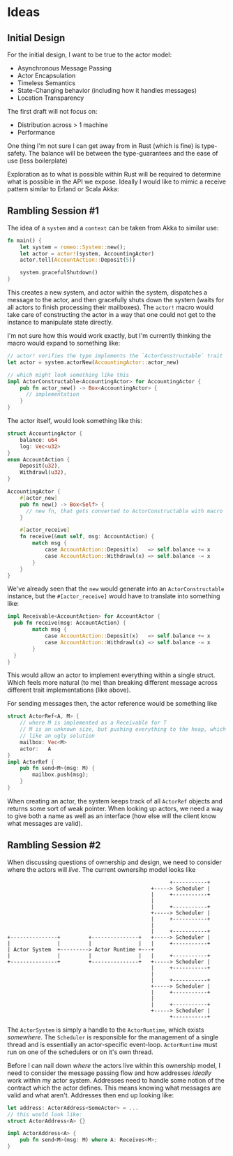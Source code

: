 # Ideas

## Initial Design
For the initial design, I want to be true to the actor model:
  + Asynchronous Message Passing
  + Actor Encapsulation
  + Timeless Semantics
  + State-Changing behavior (including how it handles messages)
  + Location Transparency

The first draft will not focus on:
  + Distribution across > 1 machine
  + Performance

One thing I'm not sure I can get away from in Rust (which is fine) is type-safety. The
balance will be between the type-guarantees and the ease of use (less boilerplate)

Exploration as to what is possible within Rust will be required to determine what is
possible in the API we expose. Ideally I would like to mimic a receive pattern similar
to Erland or Scala Akka:

## Rambling Session #1

The idea of a `system` and a `context` can be taken from Akka to similar use:

```rust
fn main() {
    let system = romeo::System::new();
    let actor = actor!(system, AccountingActor)
    actor.tell(AccountAction::Deposit(5))

    system.gracefulShutdown()
}
```

This creates a new system, and actor within the system, dispatches a message to the actor,
and then gracefully shuts down the system (waits for all actors to finish processing their
mailboxes). The `actor!` macro would take care of constructing the actor in a way that one
could not get to the instance to manipulate state directly. 

I'm not sure how this would work exactly, but I'm currently thinking the macro would expand
to something like:

```rust
// actor! verifies the type implements the `ActorConstructable` trait
let actor = system.actorNew(AccountingActor::actor_new)

// which might look something like this
impl ActorConstructable<AccountingActor> for AccountingActor {
    pub fn actor_new() -> Box<AccountingActor> {
      // implementation
    }
}
```

The actor itself, would look something like this:

```rust
struct AccountingActor {
    balance: u64
    log: Vec<u32>
}
enum AccountAction {
    Deposit(u32),
    Withdrawl(u32),
}

AccountingActor {
    #[actor_new]
    pub fn new() -> Box<Self> {
      // new fn, that gets converted to ActorConstructable with macro
    }

    #[actor_receive]
    fn receive(&mut self, msg: AccountAction) {
        match msg {
            case AccountAction::Deposit(x)   => self.balance += x
            case AccountAction::Withdrawl(x) => self.balance -= x
        }
    }
}
```

We've already seen that the `new` would generate into an `ActorConstructable` instance,
but the `#[actor_receive]` would have to translate into something like:

```rust
impl Receivable<AccountAction> for AccountActor {
  pub fn receive(msg: AccountAction) {
        match msg {
            case AccountAction::Deposit(x)   => self.balance += x
            case AccountAction::Withdrawl(x) => self.balance -= x
        }
  }
}
```

This would allow an actor to implement everything within a single struct.
Which feels more natural (to me) than breaking different message across different
trait implementations (like above).

For sending messages then, the actor reference would be something like

```rust
struct ActorRef<A, M> {
    // where M is implemented as a Receivable for T
    // M is an unknown size, but pushing everything to the heap, which seems
    // like an ugly solution
    mailbox: Vec<M>
    actor:   A
}
impl ActorRef {
    pub fn send<M>(msg: M) {
        mailbox.push(msg);
    }
}
```

When creating an actor, the system keeps track of all `ActorRef` objects and
returns some sort of weak pointer. When looking up actors, we need a way to give
both a name as well as an interface (how else will the client know what messages
are valid).


## Rambling Session #2

When discussing questions of ownership and design, we need to consider where
the actors will _live_. The current ownersihp model looks like

```text
                                                    +-----------+
                                              +-----> Scheduler |
                                              |     +-----------+
                                              |
                                              |     +-----------+
                                              +-----> Scheduler |
                                              |     +-----------+
                                              |
                                              |     +-----------+
+---------------+         +---------------+   +-----> Scheduler |
|               |         |               |   |     +-----------+
| Actor System  +---------> Actor Runtime +---+
|               |         |               |   |     +-----------+
+---------------+         +---------------+   +-----> Scheduler |
                                              |     +-----------+
                                              |
                                              |     +-----------+
                                              +-----> Scheduler |
                                              |     +-----------+
                                              |
                                              |     +-----------+
                                              +-----> Scheduler |
                                                    +-----------+
```

The `ActorSystem` is simply a handle to the `ActorRuntime`, which exists _somewhere_.
The `Scheduler` is responsible for the management of a single thread and is essentially
an actor-specific event-loop. `ActorRuntime` must run on one of the schedulers or on
it's own thread.

Before I can nail down _where_ the actors live within this ownership model, I need to
consider the message passing flow and how addresses _ideally_ work within my actor
system. Addresses need to handle some notion of the contract which the actor defines.
This means knowing what messages are valid and what aren't. Addresses then end up looking
like:

```rust
let address: ActorAddress<SomeActor> = ...
// this would look like:
struct ActorAddress<A> {}

impl ActorAddress<A> {
    pub fn send<M>(msg: M) where A: Receives<M>;
}
```
